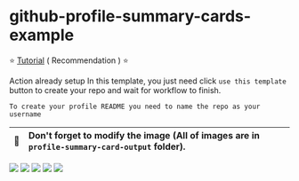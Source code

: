 # github-profile-summary-cards-example

:star: [Tutorial](https://github.com/vn7n24fzkq/github-profile-summary-cards/wiki/Toturial) ( Recommendation ) :star:

Action already setup In this template, you just need click `use this template` button to create your repo and wait for workflow to finish.

```To create your profile README you need to name the repo as your username```

| :bell: | Don't forget to modify the image (All of images are in `profile-summary-card-output` folder). |
| :-------: | :-------------------------------------------------------------------------------------------------------- |

[![](https://raw.githubusercontent.com/freeeyes/github-profile-summary-cards/master/profile-summary-card-output/vue/0-profile-details.svg)](https://github.com/freeeyes/github-profile-summary-cards)
[![](https://raw.githubusercontent.com/freeeyes/github-profile-summary-cards/master/profile-summary-card-output/vue/1-repos-per-language.svg)](https://github.com/freeeyes/github-profile-summary-cards) 
[![](https://raw.githubusercontent.com/freeeyes/github-profile-summary-cards/master/profile-summary-card-output/vue/2-most-commit-language.svg)](https://github.com/freeeyes/github-profile-summary-cards)
[![](https://raw.githubusercontent.com/freeeyes/github-profile-summary-cards/master/profile-summary-card-output/vue/3-stats.svg)](https://github.com/freeeyes/github-profile-summary-cards) 
[![](https://raw.githubusercontent.com/freeeyes/github-profile-summary-cards/master/profile-summary-card-output/vue/4-productive-time.svg)](https://github.com/freeeyes/github-profile-summary-cards)


